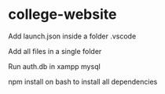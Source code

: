 # college-website

Add launch.json inside a folder .vscode

Add all files in a single folder

Run auth.db in xampp mysql

npm install on bash to install all dependencies
